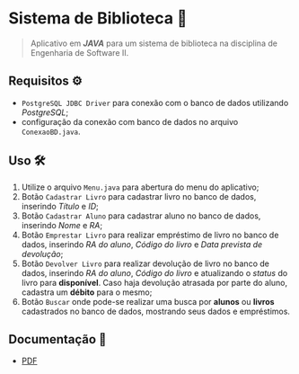 # Sistema de Biblioteca 📖
> Aplicativo em ***JAVA*** para um sistema de biblioteca na disciplina de Engenharia de Software II.

## Requisitos ⚙️

- `PostgreSQL JDBC Driver` para conexão com o banco de dados utilizando *PostgreSQL*;
- configuração da conexão com banco de dados no arquivo `ConexaoBD.java`.

## Uso 🛠️

1. Utilize o arquivo `Menu.java` para abertura do menu do aplicativo;
2. Botão `Cadastrar Livro` para cadastrar livro no banco de dados, inserindo *Título* e *ID*;
3. Botão `Cadastrar Aluno` para cadastrar aluno no banco de dados, inserindo *Nome* e *RA*;
4. Botão `Emprestar Livro` para realizar empréstimo de livro no banco de dados, inserindo *RA do aluno*, *Código do livro* e *Data prevista de devolução*;
5. Botão `Devolver Livro` para realizar devolução de livro no banco de dados, inserindo *RA do aluno*, *Código do livro* e atualizando o *status* do livro para **disponível**. Caso haja devolução atrasada por parte do aluno, cadastra um **débito** para o mesmo;
6. Botão `Buscar` onde pode-se realizar uma busca por **alunos** ou **livros** cadastrados no banco de dados, mostrando seus dados e empréstimos.

## Documentação 📄

- [PDF](PDF)

#
